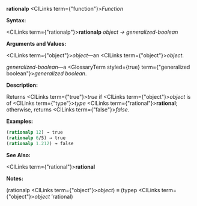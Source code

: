 **rationalp** <ClLinks  term={"function"}><i>Function</i></ClLinks> 



**Syntax:** 



<ClLinks  term={"rationalp"}><b>rationalp</b></ClLinks> *object → generalized-boolean* 



**Arguments and Values:** 



<ClLinks  term={"object"}><i>object</i></ClLinks>—an <ClLinks  term={"object"}><i>object</i></ClLinks>. 



*generalized-boolean*—a <GlossaryTerm styled={true} term={"generalized boolean"}><i>generalized boolean</i></GlossaryTerm>. 



**Description:** 



Returns <ClLinks  term={"true"}><i>true</i></ClLinks> if <ClLinks  term={"object"}><i>object</i></ClLinks> is of <ClLinks  term={"type"}><i>type</i></ClLinks> <ClLinks  term={"rational"}><b>rational</b></ClLinks>; otherwise, returns <ClLinks  term={"false"}><i>false</i></ClLinks>. 



**Examples:**
```lisp
(rationalp 12) → true 
(rationalp 6/5) → true 
(rationalp 1.212) → false 
```
**See Also:** 



<ClLinks  term={"rational"}><b>rational</b></ClLinks> 



**Notes:** 



(rationalp <ClLinks  term={"object"}><i>object</i></ClLinks>) *≡* (typep <ClLinks  term={"object"}><i>object</i></ClLinks> ’rational) 







 



 



